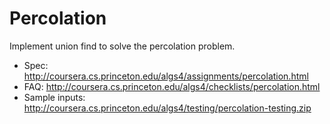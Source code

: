 Percolation
===========

Implement union find to solve the percolation problem.

* Spec: http://coursera.cs.princeton.edu/algs4/assignments/percolation.html
* FAQ: http://coursera.cs.princeton.edu/algs4/checklists/percolation.html
* Sample inputs: http://coursera.cs.princeton.edu/algs4/testing/percolation-testing.zip
